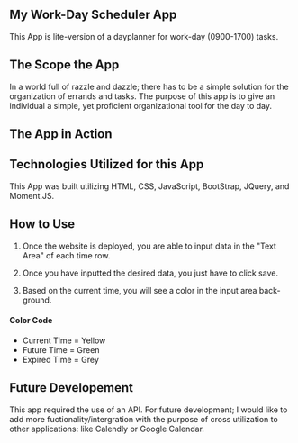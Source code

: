 ## My Work-Day Scheduler App

This App is lite-version of a dayplanner for work-day (0900-1700) tasks.

## The Scope the App

In a world full of razzle and dazzle; there has to be a simple solution for the organization of errands and tasks. The purpose of this app is to give an individual a simple, yet proficient organizational tool for the day to day.

## The App in Action


## Technologies Utilized for this App

This App was built utilizing HTML, CSS, JavaScript, BootStrap, JQuery, and Moment.JS.

## How to Use

1. Once the website is deployed, you are able to input data in the "Text Area" of each time row.

2. Once you have inputted the desired data, you just have to click save.

3. Based on the current time, you will see a color in the input area back-ground. 

#### Color Code

* Current Time = Yellow
* Future Time = Green
* Expired Time = Grey

## Future Developement

This app required the use of an API. For future development; I would like to add more fuctionality/intergration with the purpose of cross utilization to other applications: like Calendly or Google Calendar.